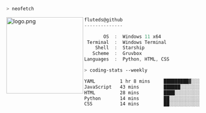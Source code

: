 ```zsh
> neofetch
```

<!--img align="left" src="https://github.com/fluteds.png" alt="logo.png" width="200"/>-->
<img align="left" src="https://external-content.duckduckgo.com/iu/?u=https%3A%2F%2F78.media.tumblr.com%2F975fca5f82161b190efdcaa05ffbd4ec%2Ftumblr_p6q6m9TJF01x3p3jmo1_500.png&f=1&nofb=1" alt="logo.png" width="200"/>

```csharp
fluteds@github
--------------

       OS  :  Windows 11 x64
 Terminal  :  Windows Terminal
    Shell  :  Starship
   Scheme  :  Gruvbox
Languages  :  Python, HTML, CSS
```

```zsh
> coding-stats --weekly
```

<!--START_SECTION:waka-->

```txt
YAML         1 hr 8 mins     █████████▓░░░░░░░░░░░░░░░   38.12 %
JavaScript   43 mins         ██████░░░░░░░░░░░░░░░░░░░   24.28 %
HTML         28 mins         ████░░░░░░░░░░░░░░░░░░░░░   15.76 %
Python       14 mins         ██░░░░░░░░░░░░░░░░░░░░░░░   08.25 %
CSS          14 mins         ██░░░░░░░░░░░░░░░░░░░░░░░   07.82 %
```

<!--END_SECTION:waka-->
